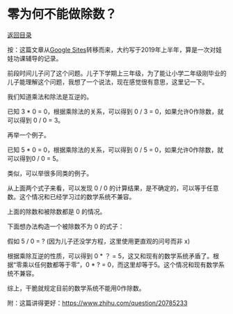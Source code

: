 # 零为何不能做除数？

[返回目录](index.md)

按：这篇文章从[Google Sites](https://sites.google.com/site/iridiumsite/Home/others/mathematics/algebra/why-not-zero)转移而来，大约写于2019年上半年，算是一次对娃娃功课辅导的记录。

前段时间儿子问了这个问题。儿子下学期上三年级，为了能让小学二年级刚毕业的儿子能理解这个问题，我想了一个说法，现在感觉很有意思，这里记一下。

我们知道乘法和除法是互逆的。

已知 3 * 0 = 0，根据乘除法的关系，可以得到 0 / 3 = 0，如果允许0作除数，就可以得到 0 / 0 = 3。

再举一个例子。

已知 5 * 0 = 0，根据乘除法的关系，可以得到 0 / 5 = 0，如果允许0作除数，就可以得到0 / 0 = 5。

类似，可以举很多同类的例子。

从上面两个式子来看，可以发现 0 / 0 的计算结果，是不确定的，可以等于任意数。这个情况和已经学习过的数学系统不兼容。

上面的除数和被除数都是 0 的情况。

下面想办法构造一个被除数不为 0 的式子：

假如 5 / 0  = ? (因为儿子还没学方程，这里使用更直观的问号而非 x)

根据乘除互逆的性质，可以得到 0 * ？ = 5，这又和现有的数学系统矛盾了。根据“零乘以任何数都等于零”，0 * ? = 0，而这里却等于5。这个情况和现有数学系统不兼容。

综上，干脆就规定目前的数学系统不能用0作除数。

附：这篇讲得更好：<https://www.zhihu.com/question/20785233>
